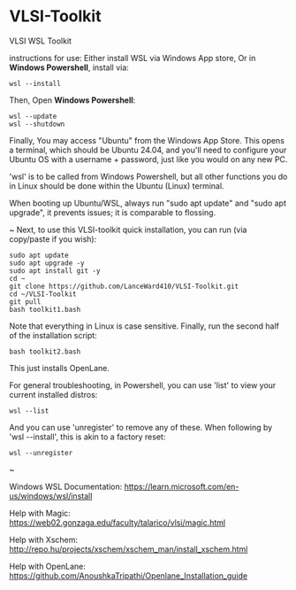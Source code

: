 # VLSI-Toolkit
VLSI WSL Toolkit

instructions for use:
Either install WSL via Windows App store,
Or in **Windows Powershell**, install via:

    wsl --install

Then,
Open **Windows Powershell**:

    wsl --update
    wsl --shutdown

Finally, You may access "Ubuntu" from the Windows App Store. This opens a terminal,
which should be Ubuntu 24.04, and you'll need to configure your Ubuntu OS with
a username + password, just like you would on any new PC.

'wsl' is to be called from Windows Powershell, but all other functions you do in Linux
should be done within the Ubuntu (Linux) terminal.

When booting up Ubuntu/WSL, always run "sudo apt update" and "sudo apt upgrade",
it prevents issues; it is comparable to flossing.

~
Next, to use this VLSI-toolkit quick installation, you can run (via copy/paste if you wish):

    sudo apt update
    sudo apt upgrade -y
    sudo apt install git -y
    cd ~
    git clone https://github.com/LanceWard410/VLSI-Toolkit.git
    cd ~/VLSI-Toolkit
    git pull
    bash toolkit1.bash

Note that everything in Linux is case sensitive.
Finally, run the second half of the installation script:

    bash toolkit2.bash

This just installs OpenLane.

For general troubleshooting, in Powershell, you can use 'list' to view your current installed distros:

    wsl --list

And you can use 'unregister' to remove any of these. When following by 'wsl --install', this is akin to a factory reset:

    wsl --unregister

~

Windows WSL Documentation: https://learn.microsoft.com/en-us/windows/wsl/install

Help with Magic: https://web02.gonzaga.edu/faculty/talarico/vlsi/magic.html

Help with Xschem: http://repo.hu/projects/xschem/xschem_man/install_xschem.html

Help with OpenLane: https://github.com/AnoushkaTripathi/Openlane_Installation_guide
